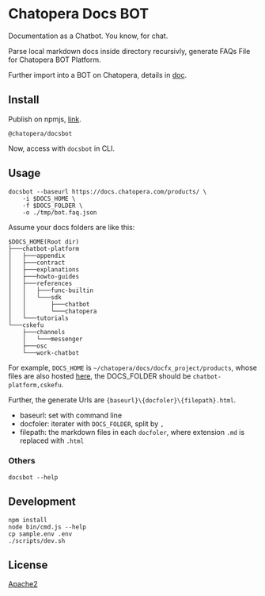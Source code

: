 # Chatopera Docs BOT

Documentation as a Chatbot. You know, for chat.

Parse local markdown docs inside directory recursivly, generate FAQs File for Chatopera BOT Platform.

Further import into a BOT on Chatopera, details in [doc](https://dwz.chatopera.com/754yr1).

## Install

Publish on npmjs, [link](https://www.npmjs.com/package/@chatopera/docsbot).

```
@chatopera/docsbot
```

Now, access with `docsbot` in CLI.

## Usage

```
docsbot --baseurl https://docs.chatopera.com/products/ \
    -i $DOCS_HOME \
    -f $DOCS_FOLDER \
    -o ./tmp/bot.faq.json
```

Assume your docs folders are like this:

```
$DOCS_HOME(Root dir)
├───chatbot-platform
│   ├───appendix
│   ├───contract
│   ├───explanations
│   ├───howto-guides
│   ├───references
│   │   ├───func-builtin
│   │   └───sdk
│   │       ├───chatbot
│   │       └───chatopera
│   └───tutorials
└───cskefu
    ├───channels
    │   └───messenger
    ├───osc
    └───work-chatbot
```

For example, `DOCS_HOME` is `~/chatopera/docs/docfx_project/products`, whose files are also hosted [here](https://github.com/chatopera/docs), the DOCS_FOLDER should be `chatbot-platform,cskefu`.

Further, the generate Urls are `{baseurl}\{docfoler}\{filepath}.html`.

- baseurl: set with command line
- docfoler: iterater with `DOCS_FOLDER`, split by `,`
- filepath: the markdown files in each `docfoler`, where extension `.md` is replaced with `.html`

### Others

```
docsbot --help
```

## Development

```
npm install
node bin/cmd.js --help
cp sample.env .env
./scripts/dev.sh
```

## License

[Apache2](./LICENSE)
